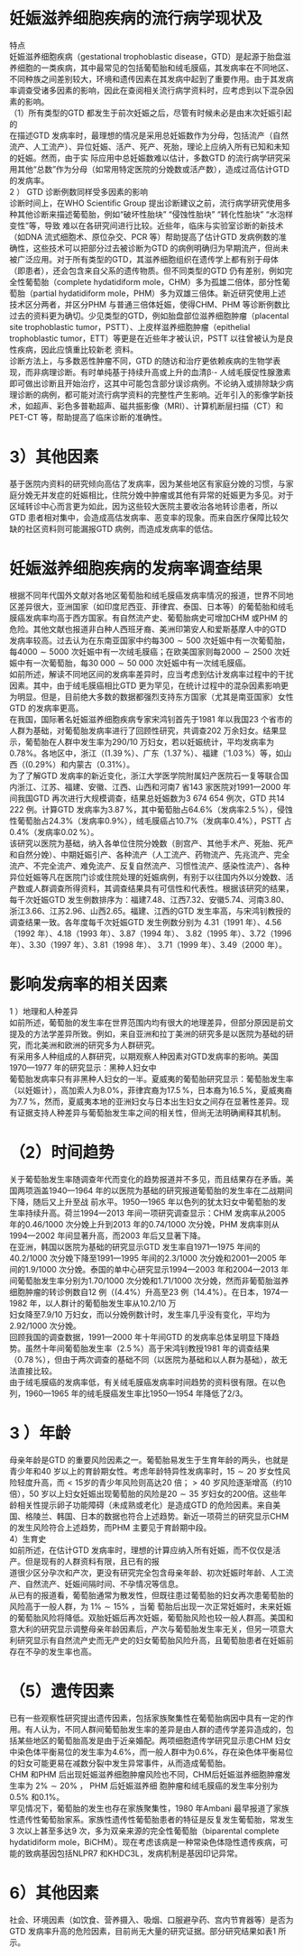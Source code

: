 # 妊娠滋养细胞疾病的流行病学现状及  
特点  
妊娠滋养细胞疾病（gestational trophoblastic disease，GTD）是起源于胎盘滋养细胞的一类疾病，其中最常见的包括葡萄胎和绒毛膜癌，其发病率在不同地区、不同种族之间差别较大，环境和遗传因素在其发病中起到了重要作用。由于其发病率调查受诸多因素的影响，因此在查阅相关流行病学资料时，应考虑到以下混杂因素的影响。  
（1）所有类型的GTD 都发生于前次妊娠之后，尽管有时候未必是由末次妊娠引起的  
在描述GTD 发病率时，最理想的情况是采用总妊娠数作为分母，包括流产（自然流产、人工流产）、异位妊娠、活产、死产、死胎，理论上应纳入所有已知和未知的妊娠。然而，由于实 际应用中总妊娠数难以估计，多数GTD 的流行病学研究采用其他“总数”作为分母（如常用特定医院的分娩数或活产数），造成过高估计GTD 的发病率。  
2 ） GTD  诊断例数同样受多因素的影响  
诊断时间上，在WHO Scientiﬁc Group 提出诊断建议之前，流行病学研究使用多种其他诊断来描述葡萄胎，例如“破坏性胎块” “侵蚀性胎块” “转化性胎块” “水泡样变性”等，导致 难以在各研究间进行比较。近些年，临床与实验室诊断的新技术（如DNA 流式细胞术、原位杂交、PCR 等）帮助提高了估计GTD 发病例数的准确性，这些技术可以把部分过去被诊断为GTD 的病例明确归为早期流产，但尚未被广泛应用。对于所有类型的GTD，其滋养细胞组织在遗传学上都有别于母体（即患者），还会包含来自父系的遗传物质。但不同类型的GTD 仍有差别，例如完全性葡萄胎（complete hydatidiform mole，CHM）多为孤雄二倍体，部分性葡萄胎（partial hydatidiform mole，PHM）多为双雄三倍体。新近研究使用上述技术区分两者，并区分PHM 与普通三倍体妊娠，使得CHM、PHM 等诊断例数比过去的资料更为确切。少见类型的GTD，例如胎盘部位滋养细胞肿瘤（placental site trophoblastic tumor，PSTT）、上皮样滋养细胞肿瘤（epithelial trophoblastic tumor，ETT）等更是在近些年才被认识，PSTT 以往曾被认为是良性疾病，因此应慎重比较新老 资料。  
诊断方法上，与多数恶性肿瘤不同，GTD 的随访和治疗更依赖疾病的生物学表现，而非病理诊断。有时单纯基于持续升高或上升的血清$\upbeta\cdot$- 人绒毛膜促性腺激素即可做出诊断且开始治疗，这其中可能包含部分误诊病例。不论纳入或排除缺少病理诊断的病例，都可能对流行病学资料的完整性产生影响。近年引入的影像学新技术，如超声、彩色多普勒超声、磁共振影像（MRI）、计算机断层扫描（CT）和PET-CT 等，帮助提高了临床诊断的准确性。  
# 3）其他因素  
基于医院内资料的研究倾向高估了发病率，因为某些地区有家庭分娩的习惯，与家庭分娩无并发症的妊娠相比，住院分娩中肿瘤或其他有异常的妊娠更为多见。对于区域转诊中心而言更为如此，因为这些较大医院主要收治各地转诊患者，所以GTD 患者相对集中，会造成高估发病率、恶变率的现象。而来自医疗保障比较欠缺的社区资料则可能漏报GTD 病例，而造成发病率的低估。  
#  妊娠滋养细胞疾病的发病率调查结果  
根据不同年代国外文献对各地区葡萄胎和绒毛膜癌发病率情况的报道，世界不同地区差异很大，亚洲国家（如印度尼西亚、菲律宾、泰国、日本等）的葡萄胎和绒毛膜癌发病率均高于西方国家。有自然流产史、葡萄胎病史可增加CHM 或PHM 的危险。其他文献也报道非白种人西班牙裔、美洲印第安人和爱斯基摩人中的GTD 发病率较高。过去认为在东南亚国家中约每$300\sim500$ 次妊娠中有一次葡萄胎，每$4000\sim5000$ 次妊娠中有一次绒毛膜癌；在欧美国家则每$2000\sim2500$ 次妊娠中有一次葡萄胎，每$30\;000\sim50\;000$ 次妊娠中有一次绒毛膜癌。  
如前所述，解读不同地区间的发病率差异时，应当考虑到估计发病率过程中的干扰因素。其中，由于绒毛膜癌相比GTD 更为罕见，在统计过程中的混杂因素影响更为明显。但是，目前绝大多数的数据都强烈支持东方国家（尤其是南亚国家）女性GTD 的发病率更高。  
在我国，国际著名妊娠滋养细胞疾病专家宋鸿钊首先于1981 年以我国23 个省市的人群为基础，对葡萄胎发病率进行了回顾性研究，共调查202 万余妇女。结果显示，葡萄胎在人群中发生率为290/10 万妇女，若以妊娠统计，平均发病率为$0.78\%$。各地区中，浙江（$(1.39\,\%$）、广东（$1.37\,\%$）、福建（$'1.03\,\%$）等，如山西（$(0.29\%$）和内蒙古（$0.31\%$）。  
为了了解GTD 发病率的新近变化，浙江大学医学院附属妇产医院石一复等联合国内浙江、江苏、福建、安徽、江西、山西和河南7 省143 家医院对1991—2000 年间我国GTD 再次进行大规模调查，结果总妊娠数为3 674 654 例次，GTD 共14 222 例。计算GTD 发病率为$3.87\,\%$，其中葡萄胎占$64.6\%$（发病率$2.5\,\%$），侵蚀性葡萄胎占$24.3\%$（发病率$0.9\%$），绒毛膜癌占$10.7\%$（发病率$0.4\%$），PSTT 占$0.4\%$（发病率$0.02\,\%$）。  
该研究以医院为基础，纳入各单位住院分娩数（剖宫产、其他手术产、死胎、死产和自然分娩）、中期妊娠引产、各种流产（人工流产、药物流产、先兆流产、完全流产、不完全流产、难免流产、反复自然流产、习惯性流产、感染性流产）、各种异位妊娠等凡在医院门诊或住院处理的妊娠病例，有别于以往国内外以分娩数、活产数或人群调查所得资料，其调查结果具有可信性和代表性。根据该研究的结果，每千次妊娠GTD 发生例数排序为：福建7.48、江西7.32、安徽5.74、河南3.80、浙江3.66、江苏2.96、山西2.65。福建、江西的GTD 发生率高，与宋鸿钊教授的调查结果一致。各年度每千次妊娠GTD 发生例数分别为
4.31（1991 年）、4.56（1992 年）、4.18（1993 年）、3.87（1994 年）、
3.82（1995 年）、3.72（1996 年）、3.30（1997 年）、3.81（1998 年）、
3.71（1999 年）、3.49（2000 年）。  
#  影响发病率的相关因素  
1 ）地理和人种差异  
如前所述，葡萄胎的发生率在世界范围内均有很大的地理差异，但部分原因是前文提及的方法学差异所致。例如，来自亚洲和拉丁美洲的研究多是以医院为基础的研究，而北美洲和欧洲的研究多为人群研究。  
有采用多人种组成的人群研究，以期观察人种因素对GTD发病率的影响。美国1970—1977 年的研究显示：黑种人妇女中  
葡萄胎发病率只有非黑种人妇女的一半。夏威夷的葡萄胎研究显示：葡萄胎发生率（以妊娠计），高加索人为$8.0\%$，菲律宾裔为$17.5\,\%$，日本裔为$16.5\,\%$，夏威夷裔为$7.7\,\%$，然而，夏威夷本地的亚洲妇女与日本出生妇女之间存在显著性差异。现有证据支持人种差异与葡萄胎发生率之间的相关性，但尚无法明确阐释其机制。  
# （2）时间趋势  
关于葡萄胎发生率随调查年代而变化的趋势报道并不多见，而且结果存在矛盾。美国两项涵盖1940—1964 年的以医院为基础的研究报道葡萄胎的发生率在二战期间下降，随后又上升至战 前水平。1950—1965 年以色列的犹太妇女中葡萄胎的发生率持续升高。荷兰1994—2013 年间一项研究调查显示：CHM 发病率从2005 年的0.46/1000 次分娩上升到2013 年的0.74/1000 次分娩，PHM 发病率则从1994—2002 年间显著升高，而2003 年后又显著下降。  
在亚洲，韩国以医院为基础的研究显示GTD 发生率自1971—1975 年间的40.2/1000 次分娩下降至1991—1995 年间的2.3/1000 次分娩和2001—2005 年间的1.9/1000 次分娩。泰国的单中心研究显示1994—2003 年和2004—2013 年间葡萄胎发生率分别为1.70/1000 次分娩和1.71/1000 次分娩，然而非葡萄胎滋养细胞肿瘤的转诊例数自12 例（$(4.4\%$）升高至23 例（$14.4\%$）。在日本，1974—1982 年，以人群计的葡萄胎发生率从10.2/10 万  
妇女降至7.9/10 万妇女，而以分娩例数计时，发生率几乎没有变化，平均为2.92/1000 次分娩。  
回顾我国的调查数据，1991—2000 年十年间GTD 的发病率总体呈明显下降趋势。虽然十年间葡萄胎发生率（$2.5\,\%$）高于宋鸿钊教授1981 年的调查结果（$0.78\,\%$），但由于两次调查的基础不同（以医院为基础和以人群为基础），故无法直接比较。  
由于绒毛膜癌的发病率低，有关绒毛膜癌发病率时间趋势的资料很有限。在以色列，1960—1965 年的绒毛膜癌发生率比1950—1954 年降低了2/3。  
# 3 ）年龄  
母亲年龄是GTD 的重要风险因素之一。葡萄胎易发生于生育年龄的两头，也就是青少年和40 岁以上的育龄期女性。考虑年龄特异性发病率时，$15\sim20$ 岁女性风险轻度升高，而$<15$岁的青少年风险则高达20 倍；$>40$ 岁风险逐渐增高（约10 倍），50 岁以上妇女妊娠出现葡萄胎的风险是$20\sim35$ 岁妇女的200倍。这些年龄相关性提示卵子功能障碍（未成熟或老化）是造成GTD 的危险因素。来自美国、格陵兰、韩国、日本的数据也符合上述趋势。新近一项荷兰的研究显示CHM 的发生风险符合上述趋势，而PHM 主要见于育龄期中段。  
4）生育史  
如前所述，在估计GTD 发病率时，理想的计算应纳入所有妊娠，而不仅仅是活产。但是现有的人群资料有限，且已有的报  
道很少区分孕次和产次，更没有研究完全包含母亲年龄、初次妊娠时年龄、人工流产、自然流产、妊娠间隔时间、不孕情况等信息。  
从已有的报道看，葡萄胎通常为散发性，但既往患过葡萄胎的妇女再次患葡萄胎的风险高于一般人群，为 $1\%\sim15\%$ ，当葡 萄胎后出现一次正常妊娠时，未来妊娠的葡萄胎风险将降低。双胎妊娠后再次妊娠，葡萄胎风险也较一般人群高。美国和意大利的研究显示调整母亲年龄因素后，产次与葡萄胎发生率无关，但另一项意大利研究显示有自然流产史而无产史的妇女葡萄胎风险升高，且葡萄胎患者在妊娠前存在不孕的发生率也高。  
# （5）遗传因素  
已有一些观察性研究提出遗传因素，包括家族聚集性在葡萄胎病因中具有一定的作用。有人认为，不同人群间葡萄胎发生率的差异是由人群的遗传学差异造成的，包括某些地区的葡萄胎高发是由于近亲婚配。两项细胞遗传学研究显示患CHM 妇女中染色体平衡易位的发生率为$4.6\%$，而一般人群中为$0.6\%$，存在染色体平衡易位的妇女可能更易在减数分裂中发生异常事件，从而造成葡萄胎。  
CHM 和PHM 后出现妊娠滋养细胞肿瘤风险也不同，CHM后妊娠滋养细胞肿瘤发生率为 $2\%\sim20\%$ ， PHM  后妊娠滋养细 胞肿瘤和绒毛膜癌的发生率分别为$0.5\%$ 和$0.1\%$。  
罕见情况下，葡萄胎的发生也存在家族聚集性，1980 年Ambani 最早报道了家族性遗传性葡萄胎家系。家族性遗传性葡萄胎患者的特征是反复发生葡萄胎，常发生3 次以上甚至多达9 次，多为双亲来源的完全性葡萄胎（biparental complete hydatidiform mole，BiCHM）。现在考虑该病是一种常染色体隐性遗传疾病，可能的致病基因包括NLPR7 和KHDC3L，发病机制是基因印记异常。  
# 6）其他因素  
社会、环境因素（如饮食、营养摄入、吸烟、口服避孕药、宫内节育器等）是否为GTD 发病率升高的危险因素，目前尚无大量的研究证据。部分研究结果如表1 所示。  
